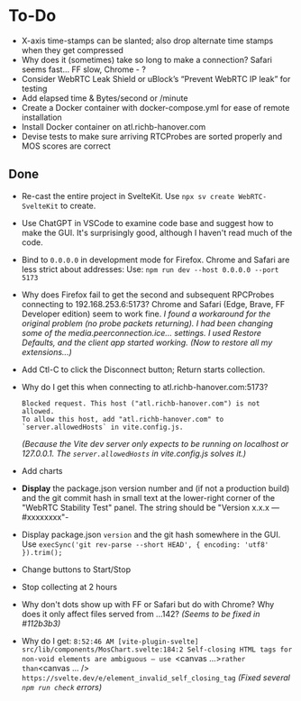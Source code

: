 # To-Do

- X-axis time-stamps can be slanted;
  also drop alternate time stamps when they get compressed
- Why does it (sometimes) take so long to make a connection?
  Safari seems fast... FF slow, Chrome - ?
- Consider WebRTC Leak Shield or uBlock’s “Prevent WebRTC IP leak” for testing
- Add elapsed time & Bytes/second or /minute
- Create a Docker container with docker-compose.yml for ease of remote installation
- Install Docker container on atl.richb-hanover.com
- Devise tests to make sure arriving RTCProbes
  are sorted properly and MOS scores are correct

## Done

- Re-cast the entire project in SvelteKit.
  Use `npx sv create WebRTC-SvelteKit` to create.
- Use ChatGPT in VSCode to examine code base and suggest
  how to make the GUI. It's surprisingly good, although I haven't read much of the code.
- Bind to `0.0.0.0` in development mode for Firefox.
  Chrome and Safari are less strict about addresses:
  Use: `npm run dev --host 0.0.0.0 --port 5173`
- Why does Firefox fail to get the second and subsequent RPCProbes
  connecting to 192.168.253.6:5173?
  Chrome and Safari (Edge, Brave, FF Developer edition) seem to work fine.
  _I found a workaround for the original problem (no probe packets returning). I had been changing some of the media.peerconnection.ice... settings. I used Restore Defaults, and the client app started working. (Now to restore all my extensions...)_

- Add Ctl-C to click the Disconnect button; Return starts collection.
- Why do I get this when connecting to atl.richb-hanover.com:5173?

  ```text
  Blocked request. This host ("atl.richb-hanover.com") is not allowed.
  To allow this host, add "atl.richb-hanover.com" to `server.allowedHosts` in vite.config.js.
  ```

  _(Because the Vite dev server only expects
  to be running on localhost or 127.0.0.1.
  The `server.allowedHosts` in vite.config.js
  solves it.)_

- Add charts
- **Display** the package.json version number and
  (if not a production build)
  and the git commit hash in small text
  at the lower-right corner of the "WebRTC Stability Test" panel.
  The string should be "Version x.x.x &mdash; #xxxxxxxx"-
- Display package.json `version` and the git hash somewhere in the GUI.
  Use `execSync('git rev-parse --short HEAD', { encoding: 'utf8' }).trim();`
- Change buttons to Start/Stop
- Stop collecting at 2 hours
- Why don't dots show up with FF or Safari but do with Chrome?
  Why does it only affect files served from ...142?
  _(Seems to be fixed in #112b3b3)_
- Why do I get: `8:52:46 AM [vite-plugin-svelte] src/lib/components/MosChart.svelte:184:2 Self-closing HTML tags for non-void elements are ambiguous — use `<canvas ...></canvas>`rather than`<canvas ... />`
https://svelte.dev/e/element_invalid_self_closing_tag`
  _(Fixed several `npm run check` errors)_
